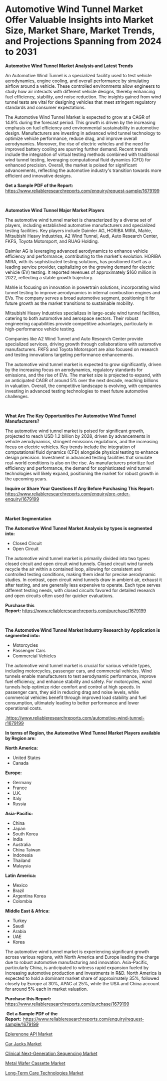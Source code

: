 <p><h1>Automotive Wind Tunnel Market Offer Valuable Insights into Market Size, Market Share, Market Trends, and Projections Spanning from 2024 to 2031</h1></p><p><strong>Automotive Wind Tunnel Market Analysis and Latest Trends</strong></p>
<p><p>An Automotive Wind Tunnel is a specialized facility used to test vehicle aerodynamics, engine cooling, and overall performance by simulating airflow around a vehicle. These controlled environments allow engineers to study how air interacts with different vehicle designs, thereby enhancing fuel efficiency, stability, and noise reduction. The insights gained from wind tunnel tests are vital for designing vehicles that meet stringent regulatory standards and consumer expectations.</p><p>The Automotive Wind Tunnel Market is expected to grow at a CAGR of 14.9% during the forecast period. This growth is driven by the increasing emphasis on fuel efficiency and environmental sustainability in automotive design. Manufacturers are investing in advanced wind tunnel technology to optimize vehicle performance, reduce drag, and improve overall aerodynamics. Moreover, the rise of electric vehicles and the need for improved battery cooling are spurring further demand. Recent trends include the integration of virtual testing methods combined with traditional wind tunnel testing, leveraging computational fluid dynamics (CFD) for enhanced precision. Overall, the market is poised for significant advancements, reflecting the automotive industry's transition towards more efficient and innovative designs.</p></p>
<p><strong>Get a Sample PDF of the Report:&nbsp;</strong> <a href="https://www.reliableresearchreports.com/enquiry/request-sample/1679199?utm_campaign=3&utm_medium=2&utm_source=Github&utm_content=ia&utm_term=03112024&utm_id=automotive-wind-tunnel">https://www.reliableresearchreports.com/enquiry/request-sample/1679199</a></p>
<p>&nbsp;</p>
<p><strong>Automotive Wind Tunnel Major Market Players</strong></p>
<p><p>The automotive wind tunnel market is characterized by a diverse set of players, including established automotive manufacturers and specialized testing facilities. Key players include Daimler AG, HORIBA MIRA, Mahle, Mitsubishi Heavy Industries, A2 Wind Tunnel, Audi, Auto Research Center, FKFS, Toyota Motorsport, and RUAG Holding. </p><p>Daimler AG is leveraging advanced aerodynamics to enhance vehicle efficiency and performance, contributing to the market's evolution. HORIBA MIRA, with its sophisticated testing solutions, has positioned itself as a leading service provider, capitalizing on the growing demand for electric vehicle (EV) testing. It reported revenues of approximately $160 million in 2022, reflecting a stable growth trajectory.</p><p>Mahle is focusing on innovation in powertrain solutions, incorporating wind tunnel testing to improve aerodynamics in internal combustion engines and EVs. The company serves a broad automotive segment, positioning it for future growth as the market transitions to sustainable mobility.</p><p>Mitsubishi Heavy Industries specializes in large-scale wind tunnel facilities, catering to both automotive and aerospace sectors. Their robust engineering capabilities provide competitive advantages, particularly in high-performance vehicle testing. </p><p>Companies like A2 Wind Tunnel and Auto Research Center provide specialized services, driving growth through collaborations with automotive manufacturers. FKFS and Toyota Motorsport are also focused on research and testing innovations targeting performance enhancements.</p><p>The automotive wind tunnel market is expected to grow significantly, driven by the increasing focus on aerodynamics, regulatory standards for emissions, and the rise of EVs. The market size is projected to expand, with an anticipated CAGR of around 5% over the next decade, reaching billions in valuation. Overall, the competitive landscape is evolving, with companies investing in advanced testing technologies to meet future automotive challenges.</p></p>
<p>&nbsp;</p>
<p><strong>What Are The Key Opportunities For Automotive Wind Tunnel Manufacturers?</strong></p>
<p><p>The automotive wind tunnel market is poised for significant growth, projected to reach USD 1.2 billion by 2028, driven by advancements in vehicle aerodynamics, stringent emissions regulations, and the increasing focus on electric vehicles. Key trends include the integration of computational fluid dynamics (CFD) alongside physical testing to enhance design precision. Investment in advanced testing facilities that simulate real-world conditions is also on the rise. As manufacturers prioritize fuel efficiency and performance, the demand for sophisticated wind tunnel technologies will likely expand, positioning the market for robust growth in the upcoming years.</p></p>
<p><strong>Inquire or Share Your Questions If Any Before Purchasing This Report:</strong> <a href="https://www.reliableresearchreports.com/enquiry/pre-order-enquiry/1679199?utm_campaign=3&utm_medium=2&utm_source=Github&utm_content=ia&utm_term=03112024&utm_id=automotive-wind-tunnel">https://www.reliableresearchreports.com/enquiry/pre-order-enquiry/1679199</a></p>
<p>&nbsp;</p>
<p><strong>Market Segmentation</strong></p>
<p><strong>The Automotive Wind Tunnel Market Analysis by types is segmented into:</strong></p>
<p><ul><li>Closed Circuit</li><li>Open Circuit</li></ul></p>
<p><p>The automotive wind tunnel market is primarily divided into two types: closed circuit and open circuit wind tunnels. Closed circuit wind tunnels recycle the air within a contained loop, allowing for consistent and controlled testing conditions, making them ideal for precise aerodynamic studies. In contrast, open circuit wind tunnels draw in ambient air, exhaust it after testing, and are generally less expensive to operate. Each type serves different testing needs, with closed circuits favored for detailed research and open circuits often used for quicker evaluations.</p></p>
<p><strong>Purchase this Report:&nbsp;</strong><a href="https://www.reliableresearchreports.com/purchase/1679199?utm_campaign=3&utm_medium=2&utm_source=Github&utm_content=ia&utm_term=03112024&utm_id=automotive-wind-tunnel">https://www.reliableresearchreports.com/purchase/1679199</a></p>
<p>&nbsp;</p>
<p><strong>The Automotive Wind Tunnel Market Industry Research by Application is segmented into:</strong></p>
<p><ul><li>Motorcycles</li><li>Passenger Cars</li><li>Commercial Vehicles</li></ul></p>
<p><p>The automotive wind tunnel market is crucial for various vehicle types, including motorcycles, passenger cars, and commercial vehicles. Wind tunnels enable manufacturers to test aerodynamic performance, improve fuel efficiency, and enhance stability and safety. For motorcycles, wind tunnels help optimize rider comfort and control at high speeds. In passenger cars, they aid in reducing drag and noise levels, while commercial vehicles benefit through improved load stability and fuel consumption, ultimately leading to better performance and lower operational costs.</p></p>
<p><a href="https://www.reliableresearchreports.com/automotive-wind-tunnel-r1679199?utm_campaign=3&utm_medium=2&utm_source=Github&utm_content=ia&utm_term=03112024&utm_id=automotive-wind-tunnel">&nbsp;https://www.reliableresearchreports.com/automotive-wind-tunnel-r1679199</a></p>
<p><strong>In terms of Region, the Automotive Wind Tunnel Market Players available by Region are:</strong></p>
<p>
    <p> <strong> North America: </strong>
        <ul>
            <li>United States</li>
            <li>Canada</li>
        </ul>
        </p> 
    <p> <strong> Europe: </strong>
        <ul>
            <li>Germany</li>
            <li>France</li>
            <li>U.K.</li>
            <li>Italy</li>
            <li>Russia</li>
        </ul>
        </p> 
    <p> <strong> Asia-Pacific: </strong>
        <ul>
            <li>China</li>
            <li>Japan</li>
            <li>South Korea</li>
            <li>India</li>
            <li>Australia</li>
            <li>China Taiwan</li>
            <li>Indonesia</li>
            <li>Thailand</li>
            <li>Malaysia</li>
        </ul>
        </p> 
    <p> <strong> Latin America: </strong>
        <ul>
            <li>Mexico</li>
            <li>Brazil</li>
            <li>Argentina Korea</li>
            <li>Colombia</li>
        </ul>
        </p> 
    <p> <strong> Middle East & Africa: </strong>
        <ul>
            <li>Turkey</li>
            <li>Saudi</li>
            <li>Arabia</li>
            <li>UAE</li>
            <li>Korea</li>
        </ul>
    </p>
    </p>
<p><p>The automotive wind tunnel market is experiencing significant growth across various regions, with North America and Europe leading the charge due to robust automotive manufacturing and innovation. Asia-Pacific, particularly China, is anticipated to witness rapid expansion fueled by increasing automotive production and investments in R&D. North America is expected to hold a dominant market share of approximately 35%, followed closely by Europe at 30%, APAC at 25%, while the USA and China account for around 5% each in market valuation.</p></p>
<p><strong>Purchase this Report: </strong><a href="https://www.reliableresearchreports.com/purchase/1679199?utm_campaign=3&utm_medium=2&utm_source=Github&utm_content=ia&utm_term=03112024&utm_id=automotive-wind-tunnel">https://www.reliableresearchreports.com/purchase/1679199</a></p>
<p>&nbsp;<strong>Get a Sample PDF of the Report:&nbsp;&nbsp;</strong><a href="https://www.reliableresearchreports.com/enquiry/request-sample/1679199?utm_campaign=3&utm_medium=2&utm_source=Github&utm_content=ia&utm_term=03112024&utm_id=automotive-wind-tunnel">https://www.reliableresearchreports.com/enquiry/request-sample/1679199</a></p>
<p><strong></strong></p>
<p><p><a href="https://www.linkedin.com/pulse/global-eplerenone-api-market-product-types-applications-regional-ihnnf?utm_campaign=3&utm_medium=2&utm_source=Github&utm_content=ia&utm_term=03112024&utm_id=automotive-wind-tunnel">Eplerenone API Market</a></p><p><a href="https://github.com/aiko92han/Market-Research-Report-List-1/blob/main/car-jacks-market.md?utm_campaign=3&utm_medium=2&utm_source=Github&utm_content=ia&utm_term=03112024&utm_id=automotive-wind-tunnel">Car Jacks Market</a></p><p><a href="https://issuu.com/reportprime-2/docs/clinical-next-generation-sequencing_0d6d61be7fa026?utm_campaign=3&utm_medium=2&utm_source=Github&utm_content=ia&utm_term=03112024&utm_id=automotive-wind-tunnel">Clinical Next-Generation Sequencing Market</a></p><p><a href="https://www.linkedin.com/pulse/metal-wafer-cassette-market-size-growth-industry-analysis-9uomf?utm_campaign=3&utm_medium=2&utm_source=Github&utm_content=ia&utm_term=03112024&utm_id=automotive-wind-tunnel">Metal Wafer Cassette Market</a></p><p><a href="https://issuu.com/reportprime-2/docs/long-term-care-technologies-market-_23c28c36f52702?utm_campaign=3&utm_medium=2&utm_source=Github&utm_content=ia&utm_term=03112024&utm_id=automotive-wind-tunnel">Long-Term Care Technologies Market</a></p></p>
